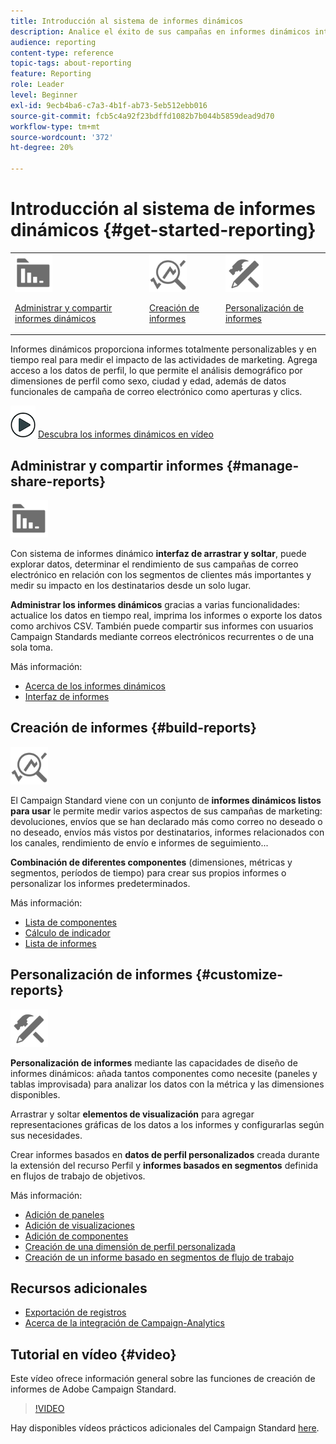 ```yaml
---
title: Introducción al sistema de informes dinámicos
description: Analice el éxito de sus campañas en informes dinámicos integrados o personalizados.
audience: reporting
content-type: reference
topic-tags: about-reporting
feature: Reporting
role: Leader
level: Beginner
exl-id: 9ecb4ba6-c7a3-4b1f-ab73-5eb512ebb016
source-git-commit: fcb5c4a92f23bdffd1082b7b044b5859dead9d70
workflow-type: tm+mt
source-wordcount: '372'
ht-degree: 20%

---
```


# Introducción al sistema de informes dinámicos {#get-started-reporting}

<table>
<tr>
<td><img src="assets/do-not-localize/icon_manage.svg" width="60px"><p><a href="#manage-share-reports">Administrar y compartir informes dinámicos</a></p></td>
<td><img src="assets/do-not-localize/icon_build.svg" width="60px"><p><a href="#build-reports">Creación de informes</a></p></td>
<td><img src="assets/do-not-localize/icon_customize.svg" width="60px"><p><a href="#customize-reports">Personalización de informes</a></p></td></tr>
</table>

Informes dinámicos proporciona informes totalmente personalizables y en tiempo real para medir el impacto de las actividades de marketing. Agrega acceso a los datos de perfil, lo que permite el análisis demográfico por dimensiones de perfil como sexo, ciudad y edad, además de datos funcionales de campaña de correo electrónico como aperturas y clics.

![](assets/do-not-localize/how-to-video.png) [Descubra los informes dinámicos en vídeo](#video)

## Administrar y compartir informes {#manage-share-reports}

<img src="assets/do-not-localize/icon_manage.svg" width="60px">

Con sistema de informes dinámico **interfaz de arrastrar y soltar**, puede explorar datos, determinar el rendimiento de sus campañas de correo electrónico en relación con los segmentos de clientes más importantes y medir su impacto en los destinatarios desde un solo lugar.

**Administrar los informes dinámicos** gracias a varias funcionalidades: actualice los datos en tiempo real, imprima los informes o exporte los datos como archivos CSV. También puede compartir sus informes con usuarios Campaign Standards mediante correos electrónicos recurrentes o de una sola toma.

Más información:

* [Acerca de los informes dinámicos](../../reporting/using/about-dynamic-reports.md)
* [Interfaz de informes](../../reporting/using/reporting-interface.md)

## Creación de informes {#build-reports}

<img src="assets/do-not-localize/icon_build.svg" width="60px">

El Campaign Standard viene con un conjunto de **informes dinámicos listos para usar** le permite medir varios aspectos de sus campañas de marketing: devoluciones, envíos que se han declarado más como correo no deseado o no deseado, envíos más vistos por destinatarios, informes relacionados con los canales, rendimiento de envío e informes de seguimiento...

**Combinación de diferentes componentes** (dimensiones, métricas y segmentos, períodos de tiempo) para crear sus propios informes o personalizar los informes predeterminados.

Más información:

* [Lista de componentes](../../reporting/using/list-of-components-.md)
* [Cálculo de indicador](../../reporting/using/indicator-calculation.md)
* [Lista de informes](../../reporting/using/defining-the-report-period.md)

## Personalización de informes {#customize-reports}

<img src="assets/do-not-localize/icon_customize.svg" width="60px">

**Personalización de informes** mediante las capacidades de diseño de informes dinámicos: añada tantos componentes como necesite (paneles y tablas improvisada) para analizar los datos con la métrica y las dimensiones disponibles.

Arrastrar y soltar **elementos de visualización** para agregar representaciones gráficas de los datos a los informes y configurarlas según sus necesidades.

Crear informes basados en **datos de perfil personalizados** creada durante la extensión del recurso Perfil y **informes basados en segmentos** definida en flujos de trabajo de objetivos.

Más información:

* [Adición de paneles](../../reporting/using/adding-panels.md)
* [Adición de visualizaciones](../../reporting/using/adding-visualizations.md)
* [Adición de componentes](../../reporting/using/adding-components.md)
* [Creación de una dimensión de perfil personalizada](../../reporting/using/creating-a-custom-profile-dimension.md)
* [Creación de un informe basado en segmentos de flujo de trabajo](../../reporting/using/creating-a-report-workflow-segment.md)

## Recursos adicionales

* [Exportación de registros](../../automating/using/exporting-logs.md)
* [Acerca de la integración de Campaign-Analytics](../../integrating/using/about-campaign-analytics-integration.md)

## Tutorial en vídeo {#video}

Este vídeo ofrece información general sobre las funciones de creación de informes de Adobe Campaign Standard.

>[!VIDEO](https://video.tv.adobe.com/v/23021?quality=12&captions=eng)

Hay disponibles vídeos prácticos adicionales del Campaign Standard [here](https://experienceleague.adobe.com/docs/campaign-standard-learn/tutorials/overview.html?lang=es).
